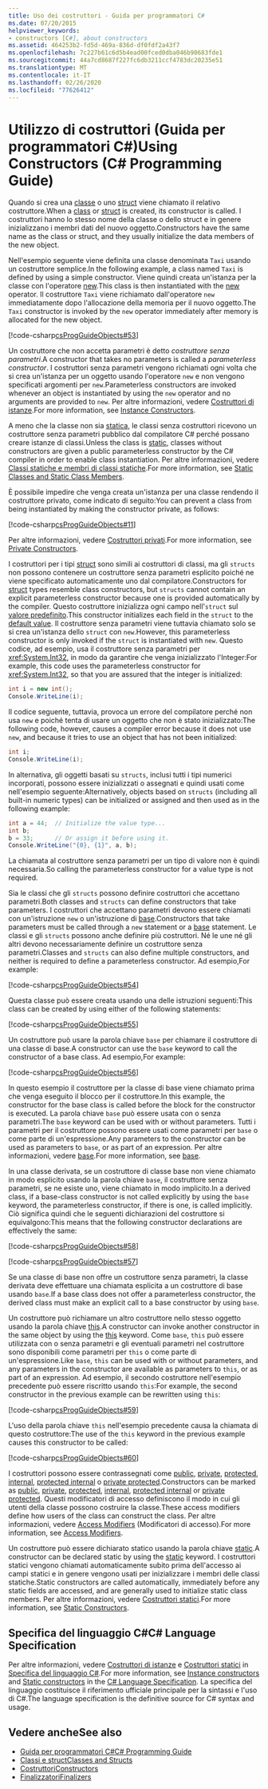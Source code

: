 ```yaml
---
title: Uso dei costruttori - Guida per programmatori C#
ms.date: 07/20/2015
helpviewer_keywords:
- constructors [C#], about constructors
ms.assetid: 464253b2-fd5d-469a-836d-df0fdf2a43f7
ms.openlocfilehash: 7c227b61c6d5b4ead00fced0dba046b90683fde1
ms.sourcegitcommit: 44a7cd8687f227fc6db3211ccf4783dc20235e51
ms.translationtype: MT
ms.contentlocale: it-IT
ms.lasthandoff: 02/26/2020
ms.locfileid: "77626412"
---
```

# <a name="using-constructors-c-programming-guide"></a><span data-ttu-id="6f69b-102">Utilizzo di costruttori (Guida per programmatori C#)</span><span class="sxs-lookup"><span data-stu-id="6f69b-102">Using Constructors (C# Programming Guide)</span></span>

<span data-ttu-id="6f69b-103">Quando si crea una [classe](../../language-reference/keywords/class.md) o uno [struct](../../language-reference/builtin-types/struct.md) viene chiamato il relativo costruttore.</span><span class="sxs-lookup"><span data-stu-id="6f69b-103">When a [class](../../language-reference/keywords/class.md) or [struct](../../language-reference/builtin-types/struct.md) is created, its constructor is called.</span></span> <span data-ttu-id="6f69b-104">I costruttori hanno lo stesso nome della classe o dello struct e in genere inizializzano i membri dati del nuovo oggetto.</span><span class="sxs-lookup"><span data-stu-id="6f69b-104">Constructors have the same name as the class or struct, and they usually initialize the data members of the new object.</span></span>  
  
 <span data-ttu-id="6f69b-105">Nell'esempio seguente viene definita una classe denominata `Taxi` usando un costruttore semplice.</span><span class="sxs-lookup"><span data-stu-id="6f69b-105">In the following example, a class named `Taxi` is defined by using a simple constructor.</span></span> <span data-ttu-id="6f69b-106">Viene quindi creata un'istanza per la classe con l'operatore [new](../../language-reference/operators/new-operator.md).</span><span class="sxs-lookup"><span data-stu-id="6f69b-106">This class is then instantiated with the [new](../../language-reference/operators/new-operator.md) operator.</span></span> <span data-ttu-id="6f69b-107">Il costruttore `Taxi` viene richiamato dall'operatore `new` immediatamente dopo l'allocazione della memoria per il nuovo oggetto.</span><span class="sxs-lookup"><span data-stu-id="6f69b-107">The `Taxi` constructor is invoked by the `new` operator immediately after memory is allocated for the new object.</span></span>  
  
 [!code-csharp[csProgGuideObjects#53](~/samples/snippets/csharp/VS_Snippets_VBCSharp/csProgGuideObjects/CS/Objects.cs#53)]  
  
 <span data-ttu-id="6f69b-108">Un costruttore che non accetta parametri è detto *costruttore senza parametri*.</span><span class="sxs-lookup"><span data-stu-id="6f69b-108">A constructor that takes no parameters is called a *parameterless constructor*.</span></span> <span data-ttu-id="6f69b-109">I costruttori senza parametri vengono richiamati ogni volta che si crea un'istanza per un oggetto usando l'operatore `new` e non vengono specificati argomenti per `new`.</span><span class="sxs-lookup"><span data-stu-id="6f69b-109">Parameterless constructors are invoked whenever an object is instantiated by using the `new` operator and no arguments are provided to `new`.</span></span> <span data-ttu-id="6f69b-110">Per altre informazioni, vedere [Costruttori di istanze](./instance-constructors.md).</span><span class="sxs-lookup"><span data-stu-id="6f69b-110">For more information, see [Instance Constructors](./instance-constructors.md).</span></span>  
  
 <span data-ttu-id="6f69b-111">A meno che la classe non sia [statica](../../language-reference/keywords/static.md), le classi senza costruttori ricevono un costruttore senza parametri pubblico dal compilatore C# perché possano creare istanze di classi.</span><span class="sxs-lookup"><span data-stu-id="6f69b-111">Unless the class is [static](../../language-reference/keywords/static.md), classes without constructors are given a public parameterless constructor by the C# compiler in order to enable class instantiation.</span></span> <span data-ttu-id="6f69b-112">Per altre informazioni, vedere [Classi statiche e membri di classi statiche](./static-classes-and-static-class-members.md).</span><span class="sxs-lookup"><span data-stu-id="6f69b-112">For more information, see [Static Classes and Static Class Members](./static-classes-and-static-class-members.md).</span></span>  
  
 <span data-ttu-id="6f69b-113">È possibile impedire che venga creata un'istanza per una classe rendendo il costruttore privato, come indicato di seguito:</span><span class="sxs-lookup"><span data-stu-id="6f69b-113">You can prevent a class from being instantiated by making the constructor private, as follows:</span></span>  
  
 [!code-csharp[csProgGuideObjects#11](~/samples/snippets/csharp/VS_Snippets_VBCSharp/csProgGuideObjects/CS/Objects.cs#11)]  
  
 <span data-ttu-id="6f69b-114">Per altre informazioni, vedere [Costruttori privati](./private-constructors.md).</span><span class="sxs-lookup"><span data-stu-id="6f69b-114">For more information, see [Private Constructors](./private-constructors.md).</span></span>  
  
 <span data-ttu-id="6f69b-115">I costruttori per i tipi [struct](../../language-reference/builtin-types/struct.md) sono simili ai costruttori di classi, ma gli `structs` non possono contenere un costruttore senza parametri esplicito poiché ne viene specificato automaticamente uno dal compilatore.</span><span class="sxs-lookup"><span data-stu-id="6f69b-115">Constructors for [struct](../../language-reference/builtin-types/struct.md) types resemble class constructors, but `structs` cannot contain an explicit parameterless constructor because one is provided automatically by the compiler.</span></span> <span data-ttu-id="6f69b-116">Questo costruttore inizializza ogni campo nell'`struct` sul [valore predefinito](../../language-reference/builtin-types/default-values.md).</span><span class="sxs-lookup"><span data-stu-id="6f69b-116">This constructor initializes each field in the `struct` to the [default value](../../language-reference/builtin-types/default-values.md).</span></span> <span data-ttu-id="6f69b-117">Il costruttore senza parametri viene tuttavia chiamato solo se si crea un'istanza dello `struct` con `new`.</span><span class="sxs-lookup"><span data-stu-id="6f69b-117">However, this parameterless constructor is only invoked if the `struct` is instantiated with `new`.</span></span> <span data-ttu-id="6f69b-118">Questo codice, ad esempio, usa il costruttore senza parametri per <xref:System.Int32>, in modo da garantire che venga inizializzato l'Integer:</span><span class="sxs-lookup"><span data-stu-id="6f69b-118">For example, this code uses the parameterless constructor for <xref:System.Int32>, so that you are assured that the integer is initialized:</span></span>  
  
```csharp  
int i = new int();  
Console.WriteLine(i);  
```  
  
 <span data-ttu-id="6f69b-119">Il codice seguente, tuttavia, provoca un errore del compilatore perché non usa `new` e poiché tenta di usare un oggetto che non è stato inizializzato:</span><span class="sxs-lookup"><span data-stu-id="6f69b-119">The following code, however, causes a compiler error because it does not use `new`, and because it tries to use an object that has not been initialized:</span></span>  
  
```csharp  
int i;  
Console.WriteLine(i);  
```  
  
 <span data-ttu-id="6f69b-120">In alternativa, gli oggetti basati su `structs`, inclusi tutti i tipi numerici incorporati, possono essere inizializzati o assegnati e quindi usati come nell'esempio seguente:</span><span class="sxs-lookup"><span data-stu-id="6f69b-120">Alternatively, objects based on `structs` (including all built-in numeric types) can be initialized or assigned and then used as in the following example:</span></span>  
  
```csharp  
int a = 44;  // Initialize the value type...  
int b;  
b = 33;      // Or assign it before using it.  
Console.WriteLine("{0}, {1}", a, b);  
```  
  
 <span data-ttu-id="6f69b-121">La chiamata al costruttore senza parametri per un tipo di valore non è quindi necessaria.</span><span class="sxs-lookup"><span data-stu-id="6f69b-121">So calling the parameterless constructor for a value type is not required.</span></span>  
  
 <span data-ttu-id="6f69b-122">Sia le classi che gli `structs` possono definire costruttori che accettano parametri.</span><span class="sxs-lookup"><span data-stu-id="6f69b-122">Both classes and `structs` can define constructors that take parameters.</span></span> <span data-ttu-id="6f69b-123">I costruttori che accettano parametri devono essere chiamati con un'istruzione `new` o un'istruzione di [base](../../language-reference/keywords/base.md).</span><span class="sxs-lookup"><span data-stu-id="6f69b-123">Constructors that take parameters must be called through a `new` statement or a [base](../../language-reference/keywords/base.md) statement.</span></span> <span data-ttu-id="6f69b-124">Le classi e gli `structs` possono anche definire più costruttori. Né le une né gli altri devono necessariamente definire un costruttore senza parametri.</span><span class="sxs-lookup"><span data-stu-id="6f69b-124">Classes and `structs` can also define multiple constructors, and neither is required to define a parameterless constructor.</span></span> <span data-ttu-id="6f69b-125">Ad esempio,</span><span class="sxs-lookup"><span data-stu-id="6f69b-125">For example:</span></span>  
  
 [!code-csharp[csProgGuideObjects#54](~/samples/snippets/csharp/VS_Snippets_VBCSharp/csProgGuideObjects/CS/Objects.cs#54)]  
  
 <span data-ttu-id="6f69b-126">Questa classe può essere creata usando una delle istruzioni seguenti:</span><span class="sxs-lookup"><span data-stu-id="6f69b-126">This class can be created by using either of the following statements:</span></span>  
  
 [!code-csharp[csProgGuideObjects#55](~/samples/snippets/csharp/VS_Snippets_VBCSharp/csProgGuideObjects/CS/Objects.cs#55)]  
  
 <span data-ttu-id="6f69b-127">Un costruttore può usare la parola chiave `base` per chiamare il costruttore di una classe di base.</span><span class="sxs-lookup"><span data-stu-id="6f69b-127">A constructor can use the `base` keyword to call the constructor of a base class.</span></span> <span data-ttu-id="6f69b-128">Ad esempio,</span><span class="sxs-lookup"><span data-stu-id="6f69b-128">For example:</span></span>  
  
 [!code-csharp[csProgGuideObjects#56](~/samples/snippets/csharp/VS_Snippets_VBCSharp/csProgGuideObjects/CS/Objects.cs#56)]  
  
 <span data-ttu-id="6f69b-129">In questo esempio il costruttore per la classe di base viene chiamato prima che venga eseguito il blocco per il costruttore.</span><span class="sxs-lookup"><span data-stu-id="6f69b-129">In this example, the constructor for the base class is called before the block for the constructor is executed.</span></span> <span data-ttu-id="6f69b-130">La parola chiave `base` può essere usata con o senza parametri.</span><span class="sxs-lookup"><span data-stu-id="6f69b-130">The `base` keyword can be used with or without parameters.</span></span> <span data-ttu-id="6f69b-131">Tutti i parametri per il costruttore possono essere usati come parametri per `base` o come parte di un'espressione.</span><span class="sxs-lookup"><span data-stu-id="6f69b-131">Any parameters to the constructor can be used as parameters to `base`, or as part of an expression.</span></span> <span data-ttu-id="6f69b-132">Per altre informazioni, vedere [base](../../language-reference/keywords/base.md).</span><span class="sxs-lookup"><span data-stu-id="6f69b-132">For more information, see [base](../../language-reference/keywords/base.md).</span></span>  
  
 <span data-ttu-id="6f69b-133">In una classe derivata, se un costruttore di classe base non viene chiamato in modo esplicito usando la parola chiave `base`, il costruttore senza parametri, se ne esiste uno, viene chiamato in modo implicito.</span><span class="sxs-lookup"><span data-stu-id="6f69b-133">In a derived class, if a base-class constructor is not called explicitly by using the `base` keyword, the parameterless constructor, if there is one, is called implicitly.</span></span> <span data-ttu-id="6f69b-134">Ciò significa quindi che le seguenti dichiarazioni del costruttore si equivalgono:</span><span class="sxs-lookup"><span data-stu-id="6f69b-134">This means that the following constructor declarations are effectively the same:</span></span>  
  
 [!code-csharp[csProgGuideObjects#58](~/samples/snippets/csharp/VS_Snippets_VBCSharp/csProgGuideObjects/CS/Objects.cs#58)]  
  
 [!code-csharp[csProgGuideObjects#57](~/samples/snippets/csharp/VS_Snippets_VBCSharp/csProgGuideObjects/CS/Objects.cs#57)]  
  
 <span data-ttu-id="6f69b-135">Se una classe di base non offre un costruttore senza parametri, la classe derivata deve effettuare una chiamata esplicita a un costruttore di base usando `base`.</span><span class="sxs-lookup"><span data-stu-id="6f69b-135">If a base class does not offer a parameterless constructor, the derived class must make an explicit call to a base constructor by using `base`.</span></span>  
  
 <span data-ttu-id="6f69b-136">Un costruttore può richiamare un altro costruttore nello stesso oggetto usando la parola chiave [this](../../language-reference/keywords/this.md).</span><span class="sxs-lookup"><span data-stu-id="6f69b-136">A constructor can invoke another constructor in the same object by using the [this](../../language-reference/keywords/this.md) keyword.</span></span> <span data-ttu-id="6f69b-137">Come `base`, `this` può essere utilizzata con o senza parametri e gli eventuali parametri nel costruttore sono disponibili come parametri per `this` o come parte di un'espressione.</span><span class="sxs-lookup"><span data-stu-id="6f69b-137">Like `base`, `this` can be used with or without parameters, and any parameters in the constructor are available as parameters to `this`, or as part of an expression.</span></span> <span data-ttu-id="6f69b-138">Ad esempio, il secondo costruttore nell'esempio precedente può essere riscritto usando `this`:</span><span class="sxs-lookup"><span data-stu-id="6f69b-138">For example, the second constructor in the previous example can be rewritten using `this`:</span></span>  
  
 [!code-csharp[csProgGuideObjects#59](~/samples/snippets/csharp/VS_Snippets_VBCSharp/csProgGuideObjects/CS/Objects.cs#59)]  
  
 <span data-ttu-id="6f69b-139">L'uso della parola chiave `this` nell'esempio precedente causa la chiamata di questo costruttore:</span><span class="sxs-lookup"><span data-stu-id="6f69b-139">The use of the `this` keyword in the previous example causes this constructor to be called:</span></span>  
  
 [!code-csharp[csProgGuideObjects#60](~/samples/snippets/csharp/VS_Snippets_VBCSharp/csProgGuideObjects/CS/Objects.cs#60)]  
  
 <span data-ttu-id="6f69b-140">I costruttori possono essere contrassegnati come [public](../../language-reference/keywords/public.md), [private](../../language-reference/keywords/private.md), [protected](../../language-reference/keywords/protected.md), [internal](../../language-reference/keywords/internal.md), [protected internal](../../language-reference/keywords/protected-internal.md) o [private protected](../../language-reference/keywords/private-protected.md).</span><span class="sxs-lookup"><span data-stu-id="6f69b-140">Constructors can be marked as [public](../../language-reference/keywords/public.md), [private](../../language-reference/keywords/private.md), [protected](../../language-reference/keywords/protected.md), [internal](../../language-reference/keywords/internal.md), [protected internal](../../language-reference/keywords/protected-internal.md) or [private protected](../../language-reference/keywords/private-protected.md).</span></span> <span data-ttu-id="6f69b-141">Questi modificatori di accesso definiscono il modo in cui gli utenti della classe possono costruire la classe.</span><span class="sxs-lookup"><span data-stu-id="6f69b-141">These access modifiers define how users of the class can construct the class.</span></span> <span data-ttu-id="6f69b-142">Per altre informazioni, vedere [Access Modifiers](./access-modifiers.md) (Modificatori di accesso).</span><span class="sxs-lookup"><span data-stu-id="6f69b-142">For more information, see [Access Modifiers](./access-modifiers.md).</span></span>  
  
 <span data-ttu-id="6f69b-143">Un costruttore può essere dichiarato statico usando la parola chiave [static](../../language-reference/keywords/static.md).</span><span class="sxs-lookup"><span data-stu-id="6f69b-143">A constructor can be declared static by using the [static](../../language-reference/keywords/static.md) keyword.</span></span> <span data-ttu-id="6f69b-144">I costruttori statici vengono chiamati automaticamente subito prima dell'accesso ai campi statici e in genere vengono usati per inizializzare i membri delle classi statiche.</span><span class="sxs-lookup"><span data-stu-id="6f69b-144">Static constructors are called automatically, immediately before any static fields are accessed, and are generally used to initialize static class members.</span></span> <span data-ttu-id="6f69b-145">Per altre informazioni, vedere [Costruttori statici](./static-constructors.md).</span><span class="sxs-lookup"><span data-stu-id="6f69b-145">For more information, see [Static Constructors](./static-constructors.md).</span></span>  
  
## <a name="c-language-specification"></a><span data-ttu-id="6f69b-146">Specifica del linguaggio C#</span><span class="sxs-lookup"><span data-stu-id="6f69b-146">C# Language Specification</span></span>  

<span data-ttu-id="6f69b-147">Per altre informazioni, vedere [Costruttori di istanze](~/_csharplang/spec/classes.md#instance-constructors) e [Costruttori statici](~/_csharplang/spec/classes.md#static-constructors) in [Specifica del linguaggio C#](/dotnet/csharp/language-reference/language-specification/introduction).</span><span class="sxs-lookup"><span data-stu-id="6f69b-147">For more information, see [Instance constructors](~/_csharplang/spec/classes.md#instance-constructors) and [Static constructors](~/_csharplang/spec/classes.md#static-constructors) in the [C# Language Specification](/dotnet/csharp/language-reference/language-specification/introduction).</span></span> <span data-ttu-id="6f69b-148">La specifica del linguaggio costituisce il riferimento ufficiale principale per la sintassi e l'uso di C#.</span><span class="sxs-lookup"><span data-stu-id="6f69b-148">The language specification is the definitive source for C# syntax and usage.</span></span>
  
## <a name="see-also"></a><span data-ttu-id="6f69b-149">Vedere anche</span><span class="sxs-lookup"><span data-stu-id="6f69b-149">See also</span></span>

- [<span data-ttu-id="6f69b-150">Guida per programmatori C#</span><span class="sxs-lookup"><span data-stu-id="6f69b-150">C# Programming Guide</span></span>](../index.md)
- [<span data-ttu-id="6f69b-151">Classi e struct</span><span class="sxs-lookup"><span data-stu-id="6f69b-151">Classes and Structs</span></span>](./index.md)
- [<span data-ttu-id="6f69b-152">Costruttori</span><span class="sxs-lookup"><span data-stu-id="6f69b-152">Constructors</span></span>](./constructors.md)
- [<span data-ttu-id="6f69b-153">Finalizzatori</span><span class="sxs-lookup"><span data-stu-id="6f69b-153">Finalizers</span></span>](./destructors.md)
